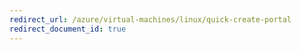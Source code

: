 ```yaml
---
redirect_url: /azure/virtual-machines/linux/quick-create-portal
redirect_document_id: true
---
```

